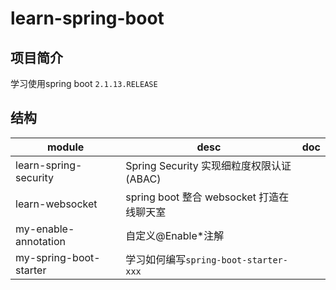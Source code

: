 # learn-spring-boot

## 项目简介

学习使用spring boot  `2.1.13.RELEASE`

## 结构

|module|desc|doc|
|---|---|---|
|learn-spring-security|Spring Security 实现细粒度权限认证(ABAC)||
|learn-websocket|spring boot 整合 websocket 打造在线聊天室||
|my-enable-annotation|自定义@Enable*注解||
|my-spring-boot-starter|学习如何编写`spring-boot-starter-xxx`||
